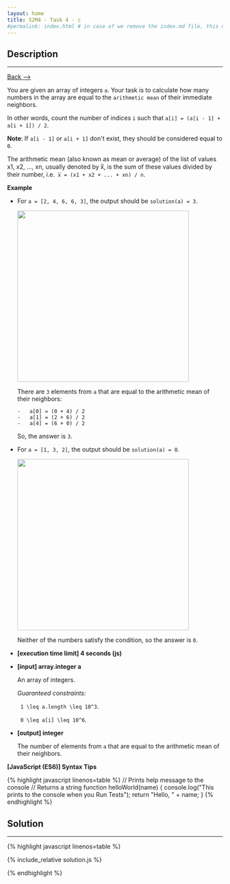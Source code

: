 ```yaml
---
layout: home
title: S2M4 - Task 4 - c
#permalink: index.html # in case of we remove the index.md file, this doc will be the index page
---
```


<div class="row">
<div class="columnStmt" markdown="1">

##  Description
------

[Back --> ](../README.md) 

You are given an array of integers `a`. Your task is to calculate how many numbers in the array are equal to the `arithmetic mean` of their immediate neighbors.

In other words, count the number of indices `i` such that `a[i] = (a[i - 1] + a[i + 1]) / 2`.

**Note**: If `a[i - 1]` or `a[i + 1]` don't exist, they should be considered equal to `0`.

The arithmetic mean (also known as mean or average) of the list of values x1, x2, ..., xn, usually denoted by x̅, is the sum of these values divided by their number, i.e.` x̅ = (x1 + x2 + ... + xn) / n`.

**Example**

-   For `a = [2, 4, 6, 6, 3]`, the output should be `solution(a) = 3`.

    <p align="left" ><a href="https://codesignal.s3.amazonaws.com/uploads/299602283720448/19506converted.mp4" >
    <img src="./../img/S2M4_40.png" width="400" height="225" style="width: 400px; height: 400px;"></a></p> 

    There are `3` elements from `a` that are equal to the arithmetic mean of their neighbors:

        -   a[0] = (0 + 4) / 2
        -   a[1] = (2 + 6) / 2
        -   a[4] = (6 + 0) / 2

    So, the answer is `3`.

-   For `a = [1, 3, 2]`, the output should be `solution(a) = 0`.

    <p align="left" ><a href="https://codesignal.s3.amazonaws.com/uploads/299602283720448/19506converted.mp4" >
        <img src="./../img/S2M4_4.png" width="400" height="225" style="width: 400px; height: 400px;"></a></p> 

    Neither of the numbers satisfy the condition, so the answer is `0`.

* **[execution time limit] 4 seconds (js)**

* **[input] array.integer a**

    An array of integers.

    *Guaranteed constraints:*
    
    <code type='math/tex'> 1 \leq a.length \leq 10^3</code>.
    
    <code type='math/tex'> 0 \leq a[i] \leq 10^6</code>.

* **[output] integer**

    The number of elements from `a` that are equal to the arithmetic mean of their neighbors.

**[JavaScript (ES6)] Syntax Tips**

{% highlight javascript linenos=table %}
// Prints help message to the console
// Returns a string
function helloWorld(name) {
    console.log("This prints to the console when you Run Tests");
    return "Hello, " + name;
}
{% endhighlight %}

</div>
<div class="columnSol" markdown="1">

## Solution
------

{% highlight javascript linenos=table %}

{% include_relative solution.js %}

{% endhighlight %}

</div>
</div>